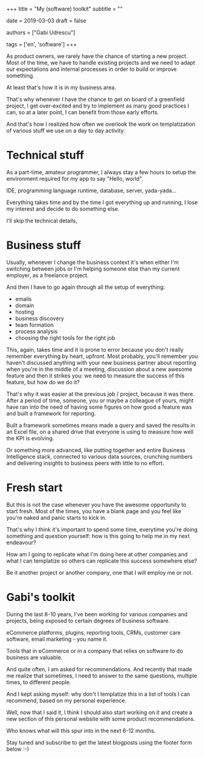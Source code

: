 +++
title = "My (software) toolkit"
subtitle = ""

date = 2019-03-03
draft = false

authors = ["Gabi Udrescu"]

tags = ['en', 'software']
+++

As product owners, we rarely have the chance of starting a new project. Most of the time, we have to handle existing projects and we need to adapt our expectations and internal processes in order to build or improve something.

At least that's how it is in my business area. 

That's why whenever I have the chance to get on board of a greenfield project, I get over-excited and try to implement as many good practices I can, so at a later point, I can benefit from those early efforts.

And that's how I realized how often we overlook the work on templatization of various stuff we use on a day to day activity.

# Technical stuff

As a part-time, amateur programmer, I always stay a few hours to setup the environment required for my app to say "Hello, world". 

IDE, programming language runtime, database, server, yada-yada... 

Everything takes time and by the time I got everything up and running, I lose my interest and decide to do something else.

I'll skip the technical details, 

# Business stuff
Usually, whenever I change the business context it's when either I'm switching between jobs or I'm helping someone else than my current employer, as a freelance project. 

And then I have to go again through all the setup of everything:

 - emails
 - domain
 - hosting
 - business discovery
 - team formation
 - process analysis
 - choosing the right tools for the right job

This, again, takes time and it is prone to error because you don't really remember everything by heart, upfront. Most probably, you'll remember you haven't discussed anything with your new business partner about reporting when you're in the middle of a meeting, discussion about a new awesome feature and then it strikes you: we need to measure the success of this feature, but how do we do it?

That's why it was easier at the previous job / project, because it was there. After a period of time, someone, you or maybe a colleague of yours, might have ran into the need of having some figures on how good a feature was and built a framework for reporting.

Built a framework sometimes means made a query and saved the results in an Excel file, on a shared drive that everyone is using to measure how well the KPI is evolving. 

Or something more advanced, like putting together and entire Business Intelligence stack, connected to various data sources, crunching numbers and delivering insights to business peers with little to no effort.

# Fresh start

But this is not the case whenever you have the awesome opportunity to start fresh. Most of the times, you have a blank page and you feel like you're naked and panic starts to kick in.

That's why I think it's important to spend some time, everytime you're doing something and question yourself: how is this going to help me in my next endeavour?

How am I going to replicate what I'm doing here at other companies and what I can templatize so others can replicate  this success somewhere else?

Be it another project or another company, one that I will employ me or not. 

# Gabi's toolkit

During the last 8-10 years, I've been working for various companies and projects, being exposed to certain degrees of business software.

eCommerce platforms, plugins, reporting tools, CRMs, customer care software, email marketing - you name it.

Tools that in eCommerce or in a company that relies on software to do business are valuable. 

And quite often, I am asked for recommendations. And recently that made me realize that sometimes, I need to answer to the same questions, multiple times, to different people.

And I kept asking myself: why don't I templatize this in a list of tools I can recommend, based on my personal experience.

Well, now that I said it, I think I should also start working on it and create a new section of this personal website with some product recommendations.

Who knows what will this spur into in the next 6-12 months. 

Stay tuned and subscribe to get the latest blogposts using the footer form below :-)
<!--stackedit_data:
eyJoaXN0b3J5IjpbLTEzMjg0NzQ5NSwzMzA2NTgxMjRdfQ==
-->
